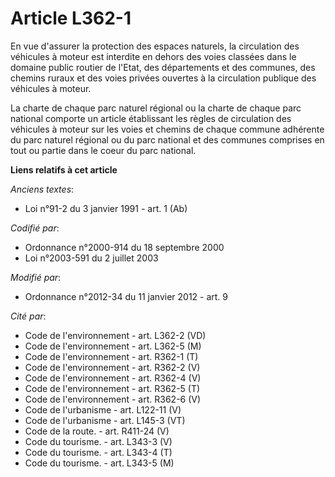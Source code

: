 # Article L362-1

En vue d'assurer la protection des espaces naturels, la circulation des véhicules à moteur est interdite en dehors des voies
classées dans le domaine public routier de l'Etat, des départements et des communes, des chemins ruraux et des voies privées
ouvertes à la circulation publique des véhicules à moteur.

La charte de chaque parc naturel régional ou la charte de chaque parc national comporte un article établissant les règles de
circulation des véhicules à moteur sur les voies et chemins de chaque commune adhérente du parc naturel régional ou du parc
national et des communes comprises en tout ou partie dans le coeur du parc national.

**Liens relatifs à cet article**

_Anciens textes_:

  - Loi n°91-2 du 3 janvier 1991 - art. 1 (Ab)

_Codifié par_:

  - Ordonnance n°2000-914 du 18 septembre 2000
  - Loi n°2003-591 du 2 juillet 2003

_Modifié par_:

  - Ordonnance n°2012-34 du 11 janvier 2012 - art. 9

_Cité par_:

  - Code de l'environnement - art. L362-2 (VD)
  - Code de l'environnement - art. L362-5 (M)
  - Code de l'environnement - art. R362-1 (T)
  - Code de l'environnement - art. R362-2 (V)
  - Code de l'environnement - art. R362-4 (V)
  - Code de l'environnement - art. R362-5 (T)
  - Code de l'environnement - art. R362-6 (V)
  - Code de l'urbanisme - art. L122-11 (V)
  - Code de l'urbanisme - art. L145-3 (VT)
  - Code de la route. - art. R411-24 (V)
  - Code du tourisme. - art. L343-3 (V)
  - Code du tourisme. - art. L343-4 (T)
  - Code du tourisme. - art. L343-5 (M)
